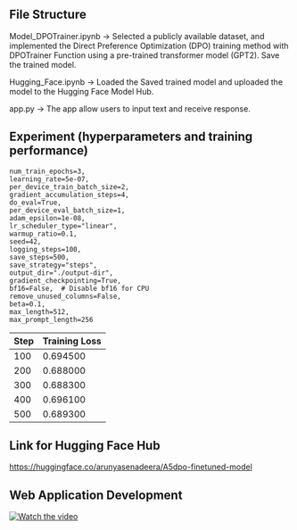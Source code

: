 ## File Structure

Model_DPOTrainer.ipynb -> Selected a publicly available dataset, and implemented the Direct Preference Optimization (DPO) training method with DPOTrainer Function
using a pre-trained transformer model (GPT2). Save the trained model.

Hugging_Face.ipynb -> Loaded the Saved trained model and uploaded the model to the Hugging Face Model Hub.

app.py -> The app allow users to input text and receive response.

## Experiment (hyperparameters and training performance)

    num_train_epochs=3,
    learning_rate=5e-07,
    per_device_train_batch_size=2,
    gradient_accumulation_steps=4,
    do_eval=True,
    per_device_eval_batch_size=1,
    adam_epsilon=1e-08,
    lr_scheduler_type="linear",
    warmup_ratio=0.1,
    seed=42,
    logging_steps=100,
    save_steps=500,
    save_strategy="steps",
    output_dir="./output-dir",
    gradient_checkpointing=True,
    bf16=False,  # Disable bf16 for CPU
    remove_unused_columns=False,
    beta=0.1,
    max_length=512,
    max_prompt_length=256

|Step	|Training Loss |
|-----|--------------|
|100	|0.694500 |
|200	|0.688000 |
|300	|0.688300 |
|400	|0.696100 |
|500	|0.689300 |


## Link for Hugging Face Hub

https://huggingface.co/arunyasenadeera/A5dpo-finetuned-model

## Web Application Development
[![Watch the video](https://img.youtube.com/vi/8nl4b9R7dkQ/0.jpg)](https://www.youtube.com/watch?v=8nl4b9R7dkQ)
